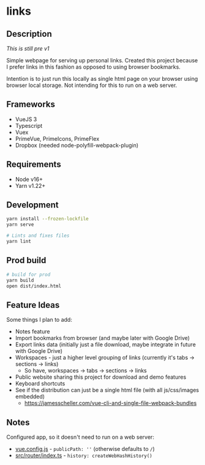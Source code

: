# links

## Description

*This is still pre v1*

Simple webpage for serving up personal links. Created this project because I prefer links in this fashion as opposed
to using browser bookmarks.

Intention is to just run this locally as single html page on your browser using browser local storage.
Not intending for this to run on a web server.

## Frameworks

* VueJS 3
* Typescript
* Vuex
* PrimeVue, PrimeIcons, PrimeFlex
* Dropbox (needed node-polyfill-webpack-plugin)

## Requirements

* Node v16+
* Yarn v1.22+

## Development

```bash
yarn install --frozen-lockfile
yarn serve

# Lints and fixes files
yarn lint
```

## Prod build

```bash
# build for prod
yarn build
open dist/index.html
```

## Feature Ideas

Some things I plan to add:

* Notes feature
* Import bookmarks from browser (and maybe later with Google Drive)
* Export links data (initially just a file download, maybe integrate in future with Google Drive)
* Workspaces - just a higher level grouping of links (currently it's tabs -> sections -> links)
  * So have, workspaces -> tabs -> sections -> links
* Public website sharing this project for download and demo features
* Keyboard shortcuts
* See if the distribution can just be a single html file (with all js/css/images embedded)
  * https://jamesscheller.com/vue-cli-and-single-file-webpack-bundles

## Notes

Configured app, so it doesn't need to run on a web server:
- [vue.config.js](vue.config.js) - `publicPath: ''` (otherwise defaults to `/`)
- [src/router/index.ts](src/router/index.ts) - `history: createWebHashHistory()`
